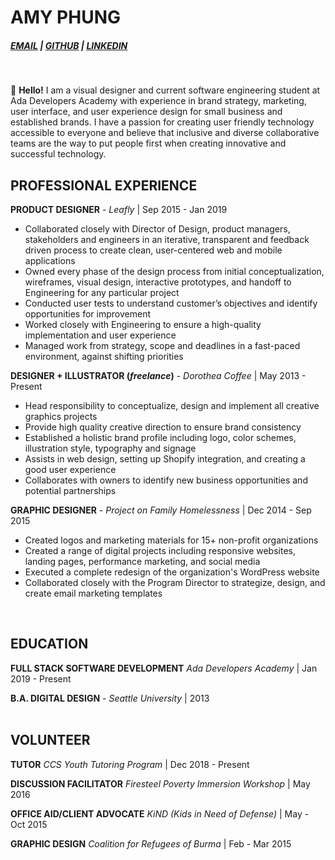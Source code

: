 # AMY PHUNG

 <h5> <a href="phung.amy85@gmail.com">EMAIL</a>  |  <a href="https://github.com/aphunk">GITHUB</a>  |  <a href="https://www.linkedin.com/in/amy-phungk/">LINKEDIN</a></h5>
<br> 

:wave: **Hello!**
I am a visual designer and current software engineering student at Ada Developers Academy with experience in brand strategy, marketing, user interface, and user experience design for small business and established brands. I have a passion for creating user friendly technology accessible to everyone and believe that inclusive and diverse collaborative teams are the way to put people first when creating innovative and successful technology. 
<br> 

## PROFESSIONAL EXPERIENCE

**PRODUCT DESIGNER** - *Leafly* | Sep 2015 - Jan 2019
- Collaborated closely with Director of Design, product managers, stakeholders and engineers in an iterative, transparent and feedback driven process to create clean, user-centered web and mobile applications
- Owned every phase of the design process from initial conceptualization, wireframes, visual design, interactive prototypes, and handoff to Engineering for any particular project
- Conducted user tests to understand customer’s objectives and identify opportunities for improvement
- Worked closely with Engineering to ensure a high-quality implementation and user experience
- Managed work from strategy, scope and deadlines in a fast-paced environment, against shifting priorities

**DESIGNER + ILLUSTRATOR (*freelance*)** - *Dorothea Coffee* | May 2013 - Present
- Head responsibility to conceptualize, design and implement all creative graphics projects
- Provide high quality creative direction to ensure brand consistency
- Established a holistic brand profile including logo, color schemes, illustration style, typography and signage
-	Assists in web design, setting up Shopify integration, and creating a good user experience
- Collaborates with owners to identify new business opportunities and potential partnerships

**GRAPHIC DESIGNER** - *Project on Family Homelessness* | Dec 2014 - Sep 2015
- Created logos and marketing materials for 15+ non-profit organizations
- Created a range of digital projects including responsive websites, landing pages, performance marketing, and social media
- Executed a complete redesign of the organization's WordPress website
- Collaborated closely with the Program Director to strategize, design, and create email marketing templates
<br>

## EDUCATION

**FULL STACK SOFTWARE DEVELOPMENT** 
*Ada Developers Academy* | Jan 2019 - Present

**B.A. DIGITAL DESIGN** -
*Seattle University* | 2013
<br>
<br>

## VOLUNTEER

**TUTOR**
*CCS Youth Tutoring Program* | Dec 2018 - Present<br>

**DISCUSSION FACILITATOR**
*Firesteel Poverty Immersion Workshop* | May 2016<br>

**OFFICE AID/CLIENT ADVOCATE** 
*KiND (Kids in Need of Defense)* | May - Oct 2015<br>

**GRAPHIC DESIGN** 
*Coalition for Refugees of Burma* | Feb - Mar 2015


